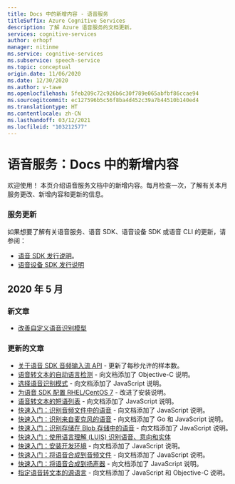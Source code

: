 ```yaml
---
title: Docs 中的新增内容 - 语音服务
titleSuffix: Azure Cognitive Services
description: 了解 Azure 语音服务的文档更新。
services: cognitive-services
author: erhopf
manager: nitinme
ms.service: cognitive-services
ms.subservice: speech-service
ms.topic: conceptual
origin.date: 11/06/2020
ms.date: 12/30/2020
ms.author: v-tawe
ms.openlocfilehash: 5feb209c72c926b6c30f789e065abfbf86ccae94
ms.sourcegitcommit: ec127596b5c56f8ba4d452c39a7b44510b140ed4
ms.translationtype: HT
ms.contentlocale: zh-CN
ms.lasthandoff: 03/12/2021
ms.locfileid: "103212577"
---
```

# <a name="speech-service-whats-new-in-docs"></a>语音服务：Docs 中的新增内容

欢迎使用！ 本页介绍语音服务文档中的新增内容。每月检查一次，了解有关本月服务更改、新增内容和更新的信息。

### <a name="service-updates"></a>服务更新

如果想要了解有关语音服务、语音 SDK、语音设备 SDK 或语音 CLI 的更新，请参阅：
* [语音 SDK 发行说明](releasenotes.md)。
* [语音设备 SDK 发行说明](devices-sdk-release-notes.md)

## <a name="may-2020"></a>2020 年 5 月

### <a name="new-articles"></a>新文章

* [改善自定义语音识别模型](./how-to-custom-speech-evaluate-data.md)

### <a name="updated-articles"></a>更新的文章

* [关于语音 SDK 音频输入流 API](how-to-use-audio-input-streams.md) - 更新了每秒允许的样本数。
* [语音转文本的自动语言检测](how-to-automatic-language-detection.md) - 向文档添加了 Objective-C 说明。
* [选择语音识别模式](./get-started-speech-to-text.md) - 向文档添加了 JavaScript 说明。
* [为语音 SDK 配置 RHEL/CentOS 7](how-to-configure-rhel-centos-7.md) - 改进了安装说明。
* [语音转文本的短语列表](./get-started-speech-to-text.md) - 向文档添加了 JavaScript 说明。
* [快速入门：识别音频文件中的语音](./get-started-speech-to-text.md) - 向文档添加了 JavaScript 说明。
* [快速入门：识别来自麦克风的语音](./get-started-speech-to-text.md) - 向文档添加了 Go 和 JavaScript 说明。
* [快速入门：识别存储在 Blob 存储中的语音](./batch-transcription.md) - 向文档添加了 JavaScript 说明。
* [快速入门：使用语言理解 (LUIS) 识别语音、意向和实体](quickstarts/intent-recognition.md)
* [快速入门：安装开发环境](quickstarts/setup-platform.md) - 向文档添加了 JavaScript 说明。
* [快速入门：将语音合成到音频文件](./get-started-text-to-speech.md) - 向文档添加了 JavaScript 说明。
* [快速入门：将语音合成到扬声器](./get-started-text-to-speech.md) - 向文档添加了 JavaScript 说明。
* [指定语音转文本的源语言](how-to-specify-source-language.md) - 向文档添加了 JavaScript 和 Objective-C 说明。
<!-- * [What is a keyword?](custom-keyword-overview.md) - Updated get started content and links. -->
